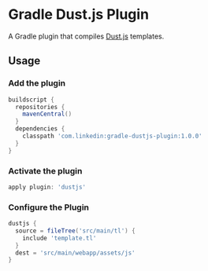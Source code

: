 Gradle Dust.js Plugin
=====================

A Gradle plugin that compiles [Dust.js](http://linkedin.github.io/dustjs/)
templates.

Usage
-----

### Add the plugin ###

```groovy
buildscript {
  repositories {
    mavenCentral()
  }
  dependencies {
    classpath 'com.linkedin:gradle-dustjs-plugin:1.0.0'
  }
}
```

### Activate the plugin ###

```groovy
apply plugin: 'dustjs'
```

### Configure the Plugin ###

```groovy
dustjs {
  source = fileTree('src/main/tl') {
    include 'template.tl'
  }
  dest = 'src/main/webapp/assets/js'
}
```
